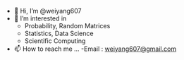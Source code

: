 - 👋 Hi, I’m @weiyang607
- 👀 I’m interested in 
  - Probability, Random Matrices
  - Statistics, Data Science
  - Scientific Computing
- 📫 How to reach me ...
  -Email : weiyang607@gmail.com

<!---
weiyang607/weiyang607 is a ✨ special ✨ repository because its `README.md` (this file) appears on your GitHub profile.
You can click the Preview link to take a look at your changes.
--->
